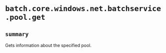 # `batch.core.windows.net.batchservice.pool.get`

## `summary`
Gets information about the specified pool.


